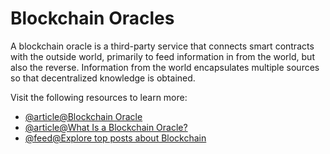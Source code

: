 # Blockchain Oracles

A blockchain oracle is a third-party service that connects smart contracts with the outside world, primarily to feed information in from the world, but also the reverse. Information from the world encapsulates multiple sources so that decentralized knowledge is obtained.

Visit the following resources to learn more:

- [@article@Blockchain Oracle](https://en.wikipedia.org/wiki/Blockchain_oracle)
- [@article@What Is a Blockchain Oracle?](https://chain.link/education/blockchain-oracles)
- [@feed@Explore top posts about Blockchain](https://app.daily.dev/tags/blockchain?ref=roadmapsh)